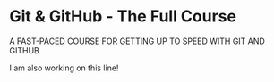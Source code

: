 # Git & GitHub - The Full Course

A FAST-PACED COURSE FOR GETTING UP TO SPEED WITH GIT AND GITHUB

I am also working on this line!